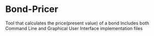 # Bond-Pricer
Tool that calculates the price(present value) of a bond
Includes both Command Line and Graphical User Interface implementation files
